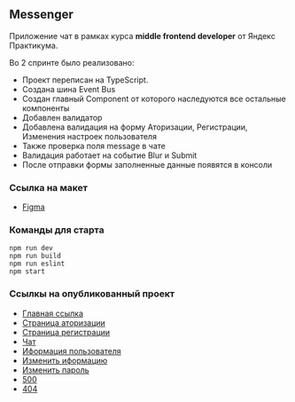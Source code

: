 ## Messenger

Приложение чат в рамках курса 
**middle frontend developer** 
от Яндекс Практикума.

 Во 2 спринте было реализовано:
 - Проект переписан на TypeScript. 
 - Создана шина Event Bus
 - Создан главный Component от которого наследуются все остальные компоненты
 - Добавлен валидатор
 - Добавлена валидация на форму Аторизации, Регистрации, Изменения настроек пользователя
 - Также проверка поля message в чате
 - Валидация работает на событие Blur и Submit 
 - После отправки формы заполненные данные появятся в консоли

### Ссылка на макет
- [Figma](https://www.figma.com/design/jF5fFFzgGOxQeB4CmKWTiE/Chat_external_link?node-id=1-2&node-type=frame&t=q5Z0Er72e3hCzZU0-0)

### Команды для старта
    npm run dev
    npm run build
    npm run eslint
    npm start

### Ссылкы на опубликованный проект
- [Главная ссылка](https://scintillating-raindrop-9c168b.netlify.app/)
- [Страница аторизации](https://scintillating-raindrop-9c168b.netlify.app/src/pages/sign-in-page.html)
- [Страница регистрации](https://scintillating-raindrop-9c168b.netlify.app/src/pages/sign-out-page)
- [Чат](https://scintillating-raindrop-9c168b.netlify.app/src/pages/chat)
- [Иформация пользователя](https://scintillating-raindrop-9c168b.netlify.app/src/pages/view-user-settings)
- [Изменить иформацию](https://scintillating-raindrop-9c168b.netlify.app/src/pages/change-user-information)
- [Изменить пароль](https://scintillating-raindrop-9c168b.netlify.app/src/pages/change-user-password)
- [500](https://scintillating-raindrop-9c168b.netlify.app/src/pages/500)
- [404](https://scintillating-raindrop-9c168b.netlify.app/src/pages/404)
